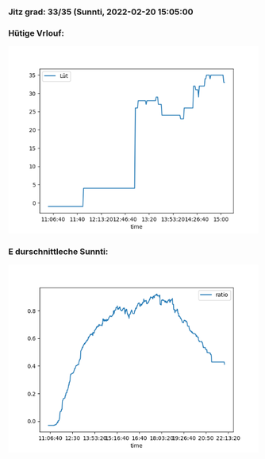 ### Jitz grad: 33/35 (Sunnti, 2022-02-20 15:05:00

### Hütige Vrlouf:
![Graph](Today.png)

### E durschnittleche Sunnti:
![Graph](Sunnti.png)